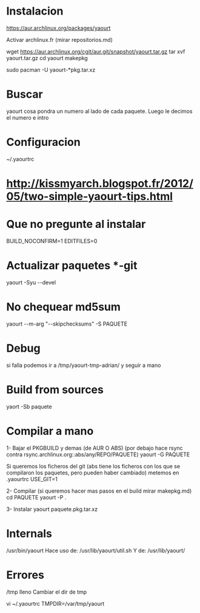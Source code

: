 # Instalacion
https://aur.archlinux.org/packages/yaourt

Activar archlinux.fr (mirar repositorios.md)

wget https://aur.archlinux.org/cgit/aur.git/snapshot/yaourt.tar.gz
tar xvf yaourt.tar.gz
cd yaourt
makepkg

sudo pacman -U yaourt-*pkg.tar.xz


# Buscar
yaourt cosa
  pondra un numero al lado de cada paquete. Luego le decimos el numero e intro


# Configuracion
~/.yaourtrc
# http://kissmyarch.blogspot.fr/2012/05/two-simple-yaourt-tips.html
# Que no pregunte al instalar
BUILD_NOCONFIRM=1
EDITFILES=0



# Actualizar paquetes *-git
yaourt -Syu --devel


# No chequear md5sum
yaourt --m-arg "--skipchecksums" -S PAQUETE


# Debug
si falla podemos ir a /tmp/yaourt-tmp-adrian/ y seguir a mano


# Build from sources
yaort -Sb paquete



# Compilar a mano
1- Bajar el PKGBUILD y demas (de AUR O ABS) (por debajo hace rsync contra rsync.archlinux.org::abs/any/REPO/PAQUETE)
yaourt -G PAQUETE

Si queremos los ficheros del git (abs tiene los ficheros con los que se compilaron los paquetes, pero pueden haber cambiado) metemos en .yaourtrc
USE_GIT=1


2- Compilar (si queremos hacer mas pasos en el build mirar makepkg.md)
cd PAQUETE
yaourt -P .


3- Instalar
yaourt paquete.pkg.tar.xz



# Internals
/usr/bin/yaourt
Hace uso de: /usr/lib/yaourt/util.sh
Y de: /usr/lib/yaourt/



# Errores
/tmp lleno
Cambiar el dir de tmp

vi ~/.yaourtrc
TMPDIR=/var/tmp/yaourt
